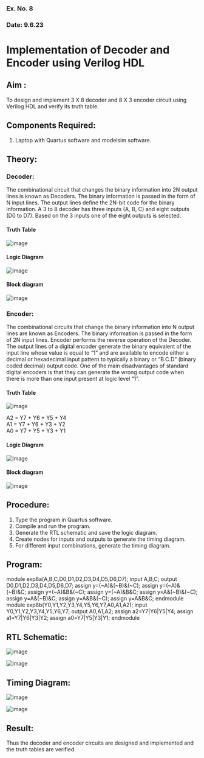 ### Ex. No. 8
### Date: 9.6.23
# Implementation of Decoder and Encoder using Verilog HDL
## Aim :
To design and implement 3 X 8 decoder and 8 X 3 encoder circuit using Verilog HDL and verify its truth table.
## Components Required:
1.	Laptop with Quartus software and modelsim software.
## Theory:
### Decoder:
The combinational circuit that changes the binary information into 2N output lines is known as Decoders. The binary information is passed in the form of N input lines. The output lines define the 2N-bit code for the binary information.  A 3 to 8 decoder has three inputs (A, B, C) and eight outputs (D0 to D7). Based on the 3 inputs one of the eight outputs is selected.

#### Truth Table
 ![image](https://github.com/rvinifa/encoder-decoder/assets/133735746/2257bde8-88cc-4265-a125-acf6e1fc6db2)

#### Logic Diagram
 ![image](https://github.com/rvinifa/encoder-decoder/assets/133735746/07fde8c3-e974-4f35-b64e-9dac9ae58d83)

#### Block diagram
 ![image](https://github.com/rvinifa/encoder-decoder/assets/133735746/f5e8e12f-cd85-4445-b89d-15584766c1ea)

### Encoder:
The combinational circuits that change the binary information into N output lines are known as Encoders. The binary information is passed in the form of 2N input lines. Encoder performs the reverse operation of the Decoder. The output lines of a digital encoder generate the binary equivalent of the input line whose value is equal to “1” and are available to encode either a decimal or hexadecimal input pattern to typically a binary or “B.C.D” (binary coded decimal) output code. One of the main disadvantages of standard digital encoders is that they can generate the wrong output code when there is more than one input present at logic level “1”.
#### Truth Table
 ![image](https://github.com/rvinifa/encoder-decoder/assets/133735746/c28cf092-f133-4204-8053-8f3284176aec)

A2 = Y7 + Y6 + Y5 + Y4 <br>
A1 = Y7 + Y6 + Y3 + Y2 <br>
A0 = Y7 + Y5 + Y3 + Y1 <br>
#### Logic Diagram
 ![image](https://github.com/rvinifa/encoder-decoder/assets/133735746/1d98c529-816c-48c0-819f-9a3d27265a6b)



#### Block diagram
 ![image](https://github.com/rvinifa/encoder-decoder/assets/133735746/29c3ce25-5337-4f2c-ae30-6ebfbd9ed67a)


## Procedure:
1.	Type the program in Quartus software.
2.	Compile and run the program.
3.	Generate the RTL schematic and save the logic diagram.
4.	Create nodes for inputs and outputs to generate the timing diagram.
5.	For different input combinations, generate the timing diagram.


## Program:

module exp8a(A,B,C,D0,D1,D2,D3,D4,D5,D6,D7);
input A,B,C;
output D0,D1,D2,D3,D4,D5,D6,D7;
assign y=(~A)&(~B)&(~C);
assign y=(~A)&(~B)&C;
assign y=(~A)&B&(~C);
assign y=(~A)&B&C;
assign y=A&(~B)&(~C);
assign y=A&(~B)&C;
assign y=A&B&(~C);
assign y=A&B&C;
endmodule
module exp8b(Y0,Y1,Y2,Y3,Y4,Y5,Y6,Y7,A0,A1,A2);
input Y0,Y1,Y2,Y3,Y4,Y5,Y6,Y7;
output A0,A1,A2;
assign a2=Y7|Y6|Y5|Y4;
assign a1=Y7|Y6|Y3|Y2;
assign a0=Y7|Y5|Y3|Y1;
endmodule


## RTL Schematic:
![image](https://github.com/PresillaMary/encoder-decoder/assets/129305503/327d2261-db19-4c0b-91f9-8b8006155585)

![image](https://github.com/PresillaMary/encoder-decoder/assets/129305503/15870951-b511-4b32-ba18-9391621e6e0d)






## Timing Diagram:


![image](https://github.com/PresillaMary/encoder-decoder/assets/129305503/4634a8ac-a0cf-41c4-9065-a237d6ea70c9)


![image](https://github.com/PresillaMary/encoder-decoder/assets/129305503/02fc1089-5af6-46b5-8176-1feac068efbd)



## Result:
Thus the decoder and encoder circuits are designed and implemented and the truth tables are verified.
